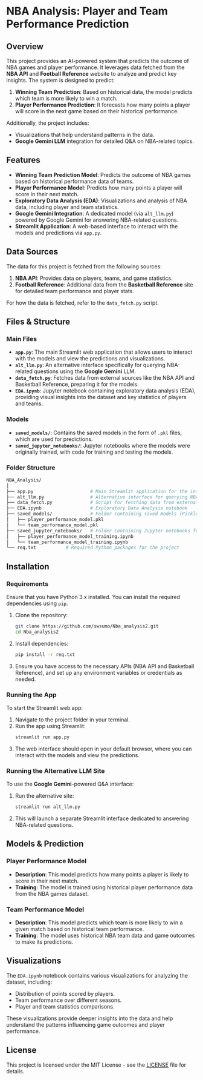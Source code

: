 # NBA Analysis: Player and Team Performance Prediction

## Overview
This project provides an AI-powered system that predicts the outcome of NBA games and player performance. It leverages data fetched from the **NBA API** and **Football Reference** website to analyze and predict key insights. The system is designed to predict:
1. **Winning Team Prediction**: Based on historical data, the model predicts which team is more likely to win a match.
2. **Player Performance Prediction**: It forecasts how many points a player will score in the next game based on their historical performance.

Additionally, the project includes:
- Visualizations that help understand patterns in the data.
- **Google Gemini LLM** integration for detailed Q&A on NBA-related topics.

## Features
- **Winning Team Prediction Model**: Predicts the outcome of NBA games based on historical performance data of teams.
- **Player Performance Model**: Predicts how many points a player will score in their next match.
- **Exploratory Data Analysis (EDA)**: Visualizations and analysis of NBA data, including player and team statistics.
- **Google Gemini Integration**: A dedicated model (via `alt_llm.py`) powered by Google Gemini for answering NBA-related questions.
- **Streamlit Application**: A web-based interface to interact with the models and predictions via `app.py`.

## Data Sources
The data for this project is fetched from the following sources:
1. **NBA API**: Provides data on players, teams, and game statistics.
2. **Football Reference**: Additional data from the **Basketball Reference** site for detailed team performance and player stats.

For how the data is fetched, refer to the `data_fetch.py` script.

## Files & Structure

### Main Files
- **`app.py`**: The main Streamlit web application that allows users to interact with the models and view the predictions and visualizations.
- **`alt_llm.py`**: An alternative interface specifically for querying NBA-related questions using the **Google Gemini** LLM.
- **`data_fetch.py`**: Fetches data from external sources like the NBA API and Basketball Reference, preparing it for the models.
- **`EDA.ipynb`**: Jupyter notebook containing exploratory data analysis (EDA), providing visual insights into the dataset and key statistics of players and teams.

### Models
- **`saved_models/`**: Contains the saved models in the form of `.pkl` files, which are used for predictions.
- **`saved_jupyter_notebooks/`**: Jupyter notebooks where the models were originally trained, with code for training and testing the models.

### Folder Structure
```bash
NBA_Analysis/
│
├── app.py                     # Main Streamlit application for the interface
├── alt_llm.py                 # Alternative interface for querying NBA-related info
├── data_fetch.py              # Script for fetching data from external APIs
├── EDA.ipynb                  # Exploratory Data Analysis notebook
├── saved_models/              # Folder containing saved models (Pickle files)
│   ├── player_performance_model.pkl
│   └── team_performance_model.pkl
├── saved_jupyter_notebooks/   # Folder containing Jupyter notebooks for model training
│   ├── player_performance_model_training.ipynb
│   └── team_performance_model_training.ipynb
└── req.txt           # Required Python packages for the project
```

## Installation

### Requirements
Ensure that you have Python 3.x installed. You can install the required dependencies using `pip`.

1. Clone the repository:
    ```bash
    git clone https://github.com/swsumo/Nba_analysis2.git
    cd Nba_analysis2
    ```

2. Install dependencies:
    ```bash
    pip install -r req.txt
    ```

3. Ensure you have access to the necessary APIs (NBA API and Basketball Reference), and set up any environment variables or credentials as needed.

### Running the App
To start the Streamlit web app:

1. Navigate to the project folder in your terminal.
2. Run the app using Streamlit:
    ```bash
    streamlit run app.py
    ```
3. The web interface should open in your default browser, where you can interact with the models and view the predictions.

### Running the Alternative LLM Site
To use the **Google Gemini**-powered Q&A interface:

1. Run the alternative site:
    ```bash
    streamlit run alt_llm.py
    ```
2. This will launch a separate Streamlit interface dedicated to answering NBA-related questions.

## Models & Prediction

### Player Performance Model
- **Description**: This model predicts how many points a player is likely to score in their next match.
- **Training**: The model is trained using historical player performance data from the NBA games dataset.

### Team Performance Model
- **Description**: This model predicts which team is more likely to win a given match based on historical team performance.
- **Training**: The model uses historical NBA team data and game outcomes to make its predictions.

## Visualizations

The `EDA.ipynb` notebook contains various visualizations for analyzing the dataset, including:
- Distribution of points scored by players.
- Team performance over different seasons.
- Player and team statistics comparisons.

These visualizations provide deeper insights into the data and help understand the patterns influencing game outcomes and player performance.

## License
This project is licensed under the MIT License - see the [LICENSE](LICENSE) file for details.
